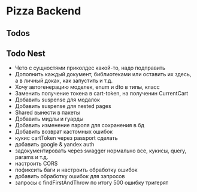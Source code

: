 # Pizza Backend

## Todos
## Todo Nest
- Чето с сущностями приколдес какой-то, надо подправить
- Дополнить каждый документ, библиотеками или оставить их здесь, а в личный доках, как запустить и т.д.
- Хочу автогенерацию моделек, enum и dto в типы, класс
- Заменить получение токена в cart-token, на полученин CurrentCart
- Добавить suspense для модалок
- Добавить suspense для nested pages
- Shared вынести в пакеты
- Добавить мидлы и гуарды
- Добавить изменение пароля для сохранения в бд
- Добавить возврат кастомных ошибок
- кукис cartToken через passport сделать
- добавить google & yandex auth
- задокументировать через swagger нормально все, кукисы, query, params и т.д.
- настроить CORS
- пофиксить баги и настроить обработку ошибок
- добавить обработку ошибок для запросов
- запросы с findFirstAndThrow по итогу 500 ошибку тригерят